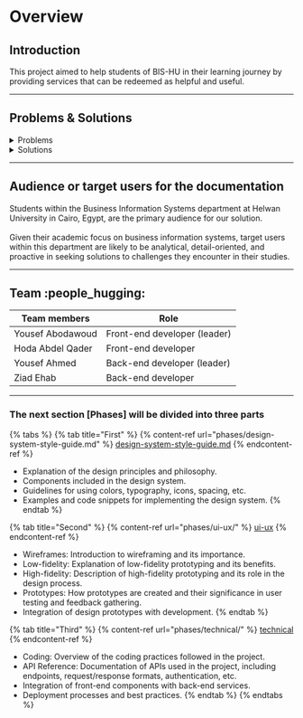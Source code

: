 # Overview

## Introduction

This project aimed to help students of BIS-HU in their learning journey by providing services that can be redeemed as helpful and useful.

***

## Problems & Solutions

<details>

<summary>Problems</summary>

We noticed some things at our university that could be better. For example, students often struggle with confusing processes and don't always have the right support to do well in their studies.

We're trying to make different options to help our friends at university by finding new ways to make learning easier.

</details>

<details>

<summary>Solutions</summary>

Our Portal offers different helpful services.

One thing it does is give students regular updates about their professors and classes.

Another thing our Portal does is analyze students' grades to see how they're doing. It looks at their grades over time and shows them where they're doing well and where they might need to work harder.

This helps students understand how they're doing in their classes and how they can improve their GPA.

</details>

***

## Audience or target users for the documentation

Students within the Business Information Systems department at Helwan University in Cairo, Egypt, are the primary audience for our solution.\
\
Given their academic focus on business information systems, target users within this department are likely to be analytical, detail-oriented, and proactive in seeking solutions to challenges they encounter in their studies.

***

## Team :people\_hugging:

| Team members     | Role                         |
| ---------------- | ---------------------------- |
| Yousef Abodawoud | Front-end developer (leader) |
| Hoda Abdel Qader | Front-end developer          |
| Yousef Ahmed     | Back-end developer (leader)  |
| Ziad Ehab        | Back-end developer           |

***

### The next section \[Phases] will be divided into three parts

{% tabs %}
{% tab title="First" %}
{% content-ref url="phases/design-system-style-guide.md" %}
[design-system-style-guide.md](phases/design-system-style-guide.md)
{% endcontent-ref %}

* Explanation of the design principles and philosophy.
* Components included in the design system.
* Guidelines for using colors, typography, icons, spacing, etc.
* Examples and code snippets for implementing the design system.
{% endtab %}

{% tab title="Second" %}
{% content-ref url="phases/ui-ux/" %}
[ui-ux](phases/ui-ux/)
{% endcontent-ref %}

* Wireframes: Introduction to wireframing and its importance.
* Low-fidelity: Explanation of low-fidelity prototyping and its benefits.
* High-fidelity: Description of high-fidelity prototyping and its role in the design process.
* Prototypes: How prototypes are created and their significance in user testing and feedback gathering.
* Integration of design prototypes with development.
{% endtab %}

{% tab title="Third" %}
{% content-ref url="phases/technical/" %}
[technical](phases/technical/)
{% endcontent-ref %}

* Coding: Overview of the coding practices followed in the project.
* API Reference: Documentation of APIs used in the project, including endpoints, request/response formats, authentication, etc.
* Integration of front-end components with back-end services.
* Deployment processes and best practices.
{% endtab %}
{% endtabs %}
